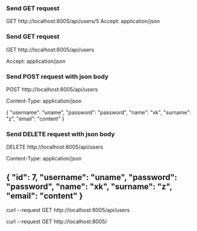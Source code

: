### Send GET request 
GET http://localhost:8005/api/users/5
Accept: application/json

### Send GET request
GET http://localhost:8005/api/users

Accept: application/json

### Send POST request with json body
POST http://localhost:8005/api/users

Content-Type: application/json

{
"username": "uname",
"password": "password",
"name": "xk",
"surname": "z",
"email": "content"
}


### Send DELETE request with json body
DELETE http://localhost:8005/api/users

Content-Type: application/json

{ "id": 7,
"username": "uname",
"password": "password",
"name": "xk",
"surname": "z",
"email": "content"
}
-------

curl --request GET http://localhost:8005/api/users

curl --request GET http://localhost:8005/